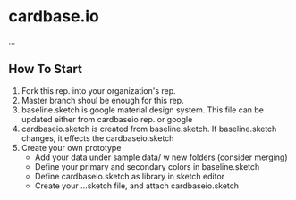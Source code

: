# cardbase.io

...

## How To Start

1. Fork this rep. into your organization's rep.
2. Master branch shoul be enough for this rep. 
3. baseline.sketch is google material design system. This file can be updated either from cardbaseio rep. or google
4. cardbaseio.sketch is created from baseline.sketch. If baseline.sketch changes, it effects the cardbaseio.sketch
5. Create your own prototype
    - Add your data under sample data/ w new folders (consider merging)
    - Define your primary and secondary colors in baseline.sketch
    - Define cardbaseio.sketch as library in sketch editor
    - Create your ...sketch file, and attach cardbaseio.sketch 